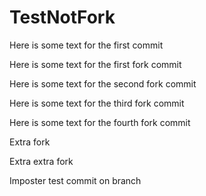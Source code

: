 # TestNotFork

Here is some text for the first commit

Here is some text for the first fork commit

Here is some text for the second fork commit

Here is some text for the third fork commit

Here is some text for the fourth fork commit

Extra fork

Extra extra fork

Imposter test commit on branch
